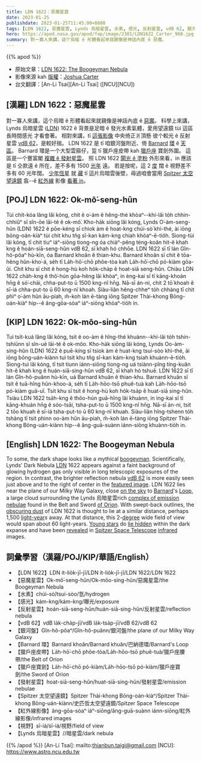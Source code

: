```yaml
---
title: LDN 1622：惡魔星雲
date: 2023-01-25
publishdate: 2023-01-25T11:45:00+0800
tags: [LDN 1622, 惡魔星雲, Lynds 烏暗星雲, 水素, 感光, 反射星雲, vdB 62, 銀河盤, Barnard 環, 獵戶座皮帶, 獵戶座寶劍, 發射星雲, Spitzer 太空望遠鏡, 紅外線影像, 視野]
hero: https://apod.nasa.gov/apod/fap/image/2301/LDN1622_Carter_960.jpg
summary: 對一寡人來講，這个烏暗 ê 形體看起來就親像是神話內底 ê 惡魔。
---
```


{{% apod %}}

- 原始文章：[LDN 1622: The Boogeyman Nebula](https://apod.nasa.gov/apod/ap230125.html)
- 影像來源 kah [版權][copyright]：[Joshua Carter](https://www.instagram.com/jc.astrophotos/)
- 台文翻譯：[An-Li Tsai][An-Li Tsai] ([NCU][NCU])

## [漢羅] LDN 1622：惡魔星雲
對一寡人來講，這个烏暗 ê 形體看起來就親像是神話內底 ê [惡魔][boogeyman]。
科學上來講，Lynds 烏暗星雲 ([LDN][LDN]) 1622 ê 背景是足暗 ê 發光水素氣體，愛用望遠鏡 tùi 這區長時間感光 才看會著。
相對來講，tī [這張影像][featured image] 中央倚正爿頂懸 彼个較光 ê 反射星雲 [vdB 62][vdB 62]，是較好揣。
LDN 1622 是 tī 咱銀河盤附近、倚 [Barnard][Barnard] [環][Loop] ê [天區][on the sky]。
Barnard 環是一个大型雲箍仔，踅 tī 獵戶座皮帶 kah [獵戶座][of Orion] 寶劍外圍。
這區是一个豐富閣 [複雜 ê 發射星雲][complex of emission nebulae]。
照 LDN 1622 [閘光 ê 塗粉][obscuring dust] 外形來看，in 應該是 tī 仝款遠 ê 所在，差不多有 1500 [光年][light-year] 遠。
若是按呢，這 2 [度][degree] 闊 ê 視野差不多有 60 光年闊。
[少年恆星][Young stars] 就 [藏][lie hidden] tī 這片烏暗雲後壁，毋過咱會當用 [Spitzer 太空望遠鏡][Spitzer Space Telescope] 翕--ê [紅外線][infrared] 影像 [看著 in][revealed]。


## [POJ] LDN 1622: Ok-mô͘-seng-hûn
Tùi chi̍t-kóa lâng lâi kóng, chit ê o͘-àm ê hêng-thé khòaⁿ--khí-lâi to̍h chhin-chhiūⁿ sī sîn-ōe lāi-té ê ok-mô͘.
Kho-ha̍k siōng lâi kóng, Lynds O͘-àm-seng-hûn (LDN) 1622 ê pōe-kéng sī chiok àm ê hoat-kng chúi-sò͘ khì-thé, ài iōng bōng-oán-kiàⁿ tùi chit khu tn̂g sî-kan kám-kng chiah khòaⁿ-ē-tio̍h.
Siong-tùi lâi kóng, tī chit tiuⁿ iáⁿ-siōng tiong-ng óa chiàⁿ-pêng téng-koân hit-ê khah kng ê hoán-siā-seng-hûn vdB 62, sī khah hó chhōe.
LDN 1622 sī tī lán Gîn-hô-pôaⁿ hù-kīn, óa Barnard khoân ê thian-khu.
Barnard khoân sī chit ê tōa-hêng hûn-kho͘-á, se̍h tī La̍h-hō͘-chō phôe-tòa kah La̍h-hō͘-chō pó-kiàm gōa-ûi.
Chit khu sī chit ê hong-hù koh ho̍k-cha̍p ê hoat-siā seng-hûn.
Chiàu LDN 1622 cha̍h-kng ê thô͘-hún gōa-hêng lâi khòaⁿ, in èng-kai sī tī kāng-khoán hn̄g ê só͘-chāi, chha-put-to ū 1500 kng-nî hn̄g.
Nā-sī án-ni, chit 2 tō͘ khoah ê sī-iá chha-put-to ū 60 kng-nî khoah.
Siàu-liân hêng-chheⁿ to̍h chhàng tī chit phìⁿ o͘-àm hûn āu-piah, m̄-koh lán ē-tàng iōng Spitzer Thài-khong Bōng-oán-kiàⁿ hip--ê âng-gōa-sòaⁿ iáⁿ-siōng khòaⁿ-tio̍h in.

## [KIP] LDN 1622: Ok-môo-sing-hûn
Tuì tsi̍t-kuá lâng lâi kóng, tsit ê oo-àm ê hîng-thé khuànn--khí-lâi to̍h tshin-tshiūnn sī sîn-uē lāi-té ê ok-môo.
Kho-ha̍k siōng lâi kóng, Lynds Oo-àm-sing-hûn (LDN) 1622 ê puē-kíng sī tsiok àm ê huat-kng tsuí-sòo khì-thé, ài iōng bōng-uán-kiànn tuì tsit khu tn̂g sî-kan kám-kng tsiah khuànn-ē-tio̍h.
Siong-tuì lâi kóng, tī tsit tiunn iánn-siōng tiong-ng uá tsiànn-pîng tíng-kuân hit-ê khah kng ê huán-siā-sing-hûn vdB 62, sī khah hó tshuē.
LDN 1622 sī tī lán Gîn-hô-puânn hù-kīn, uá Barnard khuân ê thian-khu.
Barnard khuân sī tsit ê tuā-hîng hûn-khoo-á, se̍h tī La̍h-hōo-tsō phuê-tuà kah La̍h-hōo-tsō pó-kiàm guā-uî.
Tsit khu sī tsit ê hong-hù koh ho̍k-tsa̍p ê huat-siā sing-hûn.
Tsiàu LDN 1622 tsa̍h-kng ê thôo-hún guā-hîng lâi khuànn, in ìng-kai sī tī kāng-khuán hn̄g ê sóo-tsāi, tsha-put-to ū 1500 kng-nî hn̄g.
Nā-sī án-ni, tsit 2 tōo khuah ê sī-iá tsha-put-to ū 60 kng-nî khuah.
Siàu-liân hîng-tshenn to̍h tshàng tī tsit phìnn oo-àm hûn āu-piah, m̄-koh lán ē-tàng iōng Spitzer Thài-khong Bōng-uán-kiànn hip--ê âng-guā-suànn iánn-siōng khuànn-tio̍h in.

## [English] LDN 1622: The Boogeyman Nebula
To some, the dark shape looks like a mythical [boogeyman][boogeyman].
Scientifically, Lynds' Dark Nebula [LDN][LDN] 1622 appears against a faint background of glowing hydrogen gas only visible in long telescopic exposures of the region.
In contrast, the brighter reflection nebula [vdB 62][vdB 62] is more easily seen just above and to the right of center in the [featured image][featured image].
LDN 1622 lies near the plane of our Milky Way Galaxy, close [on the sky][on the sky] to [Barnard][Barnard]'s [Loop][Loop], a large cloud surrounding the Lynds 烏暗星雲rich [complex of emission nebulae][complex of emission nebulae] found in the Belt and Sword [of Orion][of Orion].
With swept-back outlines, the [obscuring dust][obscuring dust] of LDN 1622 is thought to lie at a similar distance, perhaps 1,500 [light-year][light-year]s away.
At that distance, this 2-[degree][degree] wide field of view would span about 60 light-years.
[Young stars][Young stars] do [lie hidden][lie hidden] within the dark expanse and have been [revealed][revealed] in [Spitzer Space Telescope][Spitzer Space Telescope] [infrared][infrared] images.

## 詞彙學習（漢羅/POJ/KIP/華語/English）
- 【LDN 1622】LDN it-lio̍k-jī-jī/LDN it-lio̍k-jī-jī/LDN 1622/LDN 1622
- 【惡魔星雲】Ok-mô͘-seng-hûn/Ok-môo-sing-hûn/惡魔星雲/the Boogeyman Nebula
- 【水素】chúi-sò͘/tsuí-sòo/氫/hydrogen
- 【感光】kám-kng/kám-kng/曝光/exposure
- 【反射星雲】hoán-siā-seng-hûn/huán-siā-sing-hûn/反射星雲/reflection nebula
- 【vdB 62】vdB la̍k-cha̍p-jī/vdB la̍k-tsa̍p-jī/vdB 62/vdB 62
- 【銀河盤】Gîn-hô-pôaⁿ/Gîn-hô-puânn/銀河盤/the plane of our Milky Way Galaxy
- 【Barnard 環】Barnard khoân/Barnard khuân/巴納德環/Barnard's Loop
- 【獵戶座皮帶】La̍h-hō͘-chō phôe-tòa/La̍h-hōo-tsō phuê-tuà/獵戶座腰帶/the Belt of Orion
- 【獵戶座寶劍】La̍h-hō͘-chō pó-kiàm/La̍h-hōo-tsō pó-kiàm/獵戶座寶劍/the Sword of Orion
- 【發射星雲】hoat-siā-seng-hûn/huat-siā-sing-hûn/發射星雲/emission nebulae
- 【Spitzer 太空望遠鏡】Spitzer Thài-khong Bōng-oán-kiàⁿ/Spitzer Thài-khong Bōng-uán-kiànn/史匹哲太空望遠鏡/Spitzer Space Telescope
- 【紅外線影像】âng-gōa-sòaⁿ iáⁿ-siōng/âng-guā-suànn iánn-siōng/紅外線影像/infrared images
- 【視野】sī-iá/sī-iá/視野/field of view
- 【Lynds 烏暗星雲】//暗星雲/dark nebula


{{% /apod %}}
[An-Li Tsai]: mailto:thianbun.taigi@gmail.com
[NCU]: https://www.astro.ncu.edu.tw

[copyright]: https://apod.nasa.gov/apod/fap/lib/about_apod.html#srapply
[License]: https://creativecommons.org/licenses/by/2.0/

[boogeyman]:https://en.wikipedia.org/wiki/Bogeyman
[LDN]:http://heasarc.gsfc.nasa.gov/W3Browse/nebula-catalog/ldn.html
[vdB 62]:https://it.wikipedia.org/wiki/VdB_62
[featured image]:https://www.instagram.com/p/CnhRwMapWsn/
[on the sky]:https://apod.nasa.gov/apod/ap101023.html
[Barnard]:https://en.wikipedia.org/wiki/Barnard%27s_Loop
[Loop]:https://apod.nasa.gov/apod/ap170406.html
[complex of emission nebulae]:https://apod.nasa.gov/apod/ap070125.html
[of Orion]:http://www.gb.nrao.edu/~rmaddale/Education/OrionTourCenter/optical.html
[obscuring dust]:https://apod.nasa.gov/apod/ap201122.html
[light-year]:https://spaceplace.nasa.gov/light-year/en/
[degree]:https://www.1728.org/angsize.htm
[Young stars]:https://ui.adsabs.harvard.edu/abs/2009AJ....137.3843B/abstract
[lie hidden]:https://d.newsweek.com/en/full/1984642/two-cats-hiding-space.jpg
[revealed]:https://www.researchgate.net/figure/The-L1622-cloud-as-seen-by-Spitzer-36-m-blue-8-m-green-and-24-m-red-Emission_fig10_235684871
[Spitzer Space Telescope]:https://www.nasa.gov/mission_pages/spitzer/infrared/index.html
[infrared]:https://science.nasa.gov/ems/07_infraredwaves

